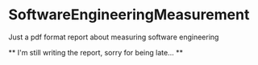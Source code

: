 # SoftwareEngineeringMeasurement
Just a pdf format report about measuring software engineering

** I'm still writing the report, sorry for being late... **

